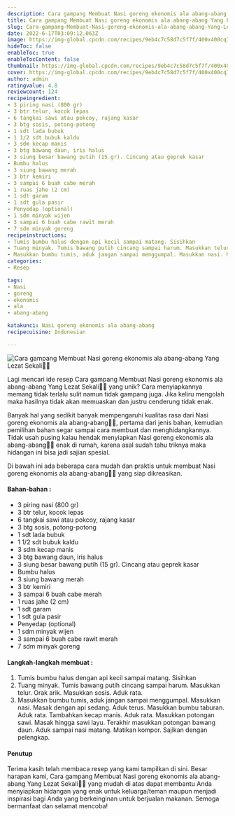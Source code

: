 ```yaml
---
description: Cara gampang Membuat Nasi goreng ekonomis ala abang-abang Yang Lezat Sekali"
title: Cara gampang Membuat Nasi goreng ekonomis ala abang-abang Yang Lezat Sekali
slug: Cara-gampang-Membuat-Nasi-goreng-ekonomis-ala-abang-abang-Yang-Lezat-Sekali
date: 2022-6-17T03:09:12.063Z
image: https://img-global.cpcdn.com/recipes/9eb4c7c58d7c5f7f/400x400cq70/photo.jpg
hideToc: false
enableToc: true
enableTocContent: false
thumbnail: https://img-global.cpcdn.com/recipes/9eb4c7c58d7c5f7f/400x400cq70/photo.jpg
cover: https://img-global.cpcdn.com/recipes/9eb4c7c58d7c5f7f/400x400cq70/photo.jpg
author: admin
ratingvalue: 4.8
reviewcount: 124
recipeingredient:
- 3 piring nasi (800 gr)
- 3 btr telur, kocok lepas
- 6 tangkai sawi atau pokcoy, rajang kasar
- 3 btg sosis, potong-potong
- 1 sdt lada bubuk
- 1 1/2 sdt bubuk kaldu
- 3 sdm kecap manis
- 3 btg bawang daun, iris halus
- 3 siung besar bawang putih (15 gr). Cincang atau geprek kasar
- Bumbu halus
- 3 siung bawang merah
- 3 btr kemiri
- 3 sampai 6 buah cabe merah
- 1 ruas jahe (2 cm)
- 1 sdt garam
- 1 sdt gula pasir
- Penyedap (optional)
- 1 sdm minyak wijen
- 3 sampai 6 buah cabe rawit merah
- 7 sdm minyak goreng
recipeinstructions:
- Tumis bumbu halus dengan api kecil sampai matang. Sisihkan
- Tuang minyak. Tumis bawang putih cincang sampai harum. Masukkan telur. Orak arik. Masukkan sosis. Aduk rata.
- Masukkan bumbu tumis, aduk jangan sampai menggumpal. Masukkan nasi. Masak dengan api sedang. Aduk terus. Masukkan bumbu taburan. Aduk rata. Tambahkan kecap manis. Aduk rata. Masukkan potongan sawi. Masak hingga sawi layu. Terakhir masukkan potongan bawang daun. Aduk sampai nasi matang. Matikan kompor. Sajikan dengan pelengkap.
categories:
- Resep

tags:
- Nasi
- goreng
- ekonomis
- ala
- abang-abang

katakunci: Nasi goreng ekonomis ala abang-abang
recipecuisine: Indonesian

---
```


![Cara gampang Membuat Nasi goreng ekonomis ala abang-abang Yang Lezat Sekali👩‍🍳](https://img-global.cpcdn.com/recipes/9eb4c7c58d7c5f7f/400x400cq70/photo.jpg)

Lagi mencari ide resep Cara gampang Membuat Nasi goreng ekonomis ala abang-abang Yang Lezat Sekali👩‍🍳 yang unik? Cara menyiapkannya memang tidak terlalu sulit namun tidak gampang juga. Jika keliru mengolah maka hasilnya tidak akan memuaskan dan justru cenderung tidak enak.

Banyak hal yang sedikit banyak mempengaruhi kualitas rasa dari Nasi goreng ekonomis ala abang-abang👩‍🍳, pertama dari jenis bahan, kemudian pemilihan bahan segar sampai cara membuat dan menghidangkannya. Tidak usah pusing kalau hendak menyiapkan Nasi goreng ekonomis ala abang-abang👩‍🍳 enak di rumah, karena asal sudah tahu triknya maka hidangan ini bisa jadi sajian spesial.

Di bawah ini ada beberapa cara mudah dan praktis untuk membuat Nasi goreng ekonomis ala abang-abang👩‍🍳 yang siap dikreasikan.

<!--inarticleads1-->

#### Bahan-bahan :

- 3 piring nasi (800 gr)
- 3 btr telur, kocok lepas
- 6 tangkai sawi atau pokcoy, rajang kasar
- 3 btg sosis, potong-potong
- 1 sdt lada bubuk
- 1 1/2 sdt bubuk kaldu
- 3 sdm kecap manis
- 3 btg bawang daun, iris halus
- 3 siung besar bawang putih (15 gr). Cincang atau geprek kasar
- Bumbu halus
- 3 siung bawang merah
- 3 btr kemiri
- 3 sampai 6 buah cabe merah
- 1 ruas jahe (2 cm)
- 1 sdt garam
- 1 sdt gula pasir
- Penyedap (optional)
- 1 sdm minyak wijen
- 3 sampai 6 buah cabe rawit merah
- 7 sdm minyak goreng

<!--inarticleads2-->

#### Langkah-langkah membuat :

1. Tumis bumbu halus dengan api kecil sampai matang. Sisihkan
1. Tuang minyak. Tumis bawang putih cincang sampai harum. Masukkan telur. Orak arik. Masukkan sosis. Aduk rata.
1. Masukkan bumbu tumis, aduk jangan sampai menggumpal. Masukkan nasi. Masak dengan api sedang. Aduk terus. Masukkan bumbu taburan. Aduk rata. Tambahkan kecap manis. Aduk rata. Masukkan potongan sawi. Masak hingga sawi layu. Terakhir masukkan potongan bawang daun. Aduk sampai nasi matang. Matikan kompor. Sajikan dengan pelengkap.

#### Penutup

Terima kasih telah membaca resep yang kami tampilkan di sini. Besar harapan kami, Cara gampang Membuat Nasi goreng ekonomis ala abang-abang Yang Lezat Sekali👩‍🍳 yang mudah di atas dapat membantu Anda menyiapkan hidangan yang enak untuk keluarga/teman maupun menjadi inspirasi bagi Anda yang berkeinginan untuk berjualan makanan. Semoga bermanfaat dan selamat mencoba!